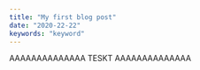 ```yaml
---
title: "My first blog post"
date: "2020-22-22"
keywords: "keyword"
---
```


AAAAAAAAAAAAAA TESKT AAAAAAAAAAAAAA
